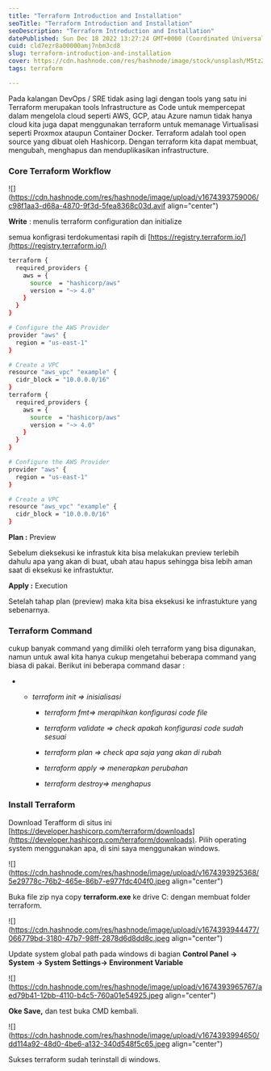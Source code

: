 ```yaml
---
title: "Terraform Introduction and Installation"
seoTitle: "Terraform Introduction and Installation"
seoDescription: "Terraform Introduction and Installation"
datePublished: Sun Dec 18 2022 13:27:24 GMT+0000 (Coordinated Universal Time)
cuid: cld7ezr8a00000amj7nbm3cd8
slug: terraform-introduction-and-installation
cover: https://cdn.hashnode.com/res/hashnode/image/stock/unsplash/M5tzZtFCOfs/upload/fc4dc5d693b9b7d6cac4aac7f503947d.jpeg
tags: terraform

---
```


Pada kalangan DevOps / SRE tidak asing lagi dengan tools yang satu ini Terraform merupakan tools Infrastructure as Code untuk mempercepat dalam mengelola cloud seperti AWS, GCP, atau Azure namun tidak hanya cloud kita juga dapat menggunakan terraform untuk memanage Virtualisasi seperti Proxmox ataupun Container Docker. Terraform adalah tool open source yang dibuat oleh Hashicorp. Dengan terraform kita dapat membuat, mengubah, menghapus dan menduplikasikan infrastructure.

### **Core Terraform Workflow**

![](https://cdn.hashnode.com/res/hashnode/image/upload/v1674393759006/c98f1aa3-d68a-4870-9f3d-5fea8368c03d.avif align="center")

**Write** : menulis terraform configuration dan initialize

semua konfigrasi terdokumentasi rapih di [https://registry.terraform.io/](https://registry.terraform.io/)

```bash
terraform {
  required_providers {
    aws = {
      source  = "hashicorp/aws"
      version = "~> 4.0"
    }
  }
}

# Configure the AWS Provider
provider "aws" {
  region = "us-east-1"
}

# Create a VPC
resource "aws_vpc" "example" {
  cidr_block = "10.0.0.0/16"
}
terraform {
  required_providers {
    aws = {
      source  = "hashicorp/aws"
      version = "~> 4.0"
    }
  }
}

# Configure the AWS Provider
provider "aws" {
  region = "us-east-1"
}

# Create a VPC
resource "aws_vpc" "example" {
  cidr_block = "10.0.0.0/16"
}
```

**Plan :** Preview

Sebelum dieksekusi ke infrastuk kita bisa melakukan preview terlebih dahulu apa yang akan di buat, ubah atau hapus sehingga bisa lebih aman saat di eksekusi ke infrastuktur.

**Apply :** Execution

Setelah tahap plan (preview) maka kita bisa eksekusi ke infrastukture yang sebenarnya.

### **Terraform Command**

cukup banyak command yang dimiliki oleh terraform yang bisa digunakan, namun untuk awal kita hanya cukup mengetahui beberapa command yang biasa di pakai. Berikut ini beberapa command dasar :

* * *terraform init =&gt; inisialisasi*
        
    * *terraform fmt=&gt; merapihkan konfigurasi code file*
        
    * *terraform validate =&gt; check apakah konfigurasi code sudah sesuai*
        
    * *terraform plan =&gt; check apa saja yang akan di rubah*
        
    * *terraform apply =&gt; menerapkan perubahan*
        
    * *terraform destroy=&gt; menghapus*
        

### **Install Terraform**

Download Terafform di situs ini [https://developer.hashicorp.com/terraform/downloads](https://developer.hashicorp.com/terraform/downloads). Pilih operating system menggunakan apa, di sini saya menggunakan windows.

![](https://cdn.hashnode.com/res/hashnode/image/upload/v1674393925368/5e29778c-76b2-465e-86b7-e977fdc404f0.jpeg align="center")

Buka file zip nya copy **terraform.exe** ke drive C: dengan membuat folder terraform.

![](https://cdn.hashnode.com/res/hashnode/image/upload/v1674393944477/066779bd-3180-47b7-98ff-2878d6d8dd8c.jpeg align="center")

Update system global path pada windows di bagian **Control Panel -&gt; System -&gt; System Settings-&gt; Environment Variable**

![](https://cdn.hashnode.com/res/hashnode/image/upload/v1674393965767/aed79b41-12bb-4110-b4c5-760a01e54925.jpeg align="center")

**Oke Save,** dan test buka CMD kembali.

![](https://cdn.hashnode.com/res/hashnode/image/upload/v1674393994650/dd114a92-48d0-4be6-a132-340d548f5c65.jpeg align="center")

Sukses terraform sudah terinstall di windows.